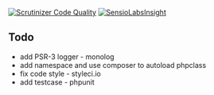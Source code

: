 [![Scrutinizer Code Quality](https://scrutinizer-ci.com/g/iLexN/KS-Car/badges/quality-score.png?b=2.x)](https://scrutinizer-ci.com/g/iLexN/KS-Car/?branch=2.x)
[![SensioLabsInsight](https://insight.sensiolabs.com/projects/1ac1ceb5-f1d7-45a9-b9fe-11ae166c2699/mini.png)](https://insight.sensiolabs.com/projects/1ac1ceb5-f1d7-45a9-b9fe-11ae166c2699)

## Todo
* add PSR-3 logger - monolog
* add namespace and use composer to autoload phpclass
* fix code style - styleci.io
* add testcase - phpunit
